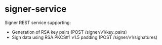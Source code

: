 # signer-service
Signer REST service supporting:
* Generation of RSA key pairs (POST /signer/v1/key_pairs)
* Sign data using RSA PKCS#1 v1.5 padding (POST /signer/v1/signatures)
